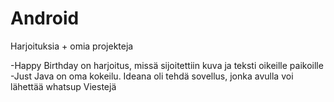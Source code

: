 # Android
Harjoituksia + omia projekteja

-Happy Birthday on harjoitus, missä sijoitettiin kuva ja teksti oikeille paikoille
-Just Java on oma kokeilu. Ideana oli tehdä sovellus, jonka avulla voi lähettää whatsup Viestejä

